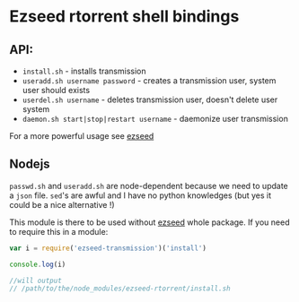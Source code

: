 # Ezseed rtorrent shell bindings

## API:
  - `install.sh` - installs transmission
  - `useradd.sh username password` - creates a transmission user, system user should exists
  - `userdel.sh username` - deletes transmission user, doesn't delete user system
  - `daemon.sh start|stop|restart username` - daemonize user transmission

For a more powerful usage see [ezseed](https://github.com/ezseed/ezseed)

## Nodejs

`passwd.sh` and `useradd.sh` are node-dependent because we need to update a `json` file. `sed`'s are awful and I have no python knowledges (but yes it could be a nice alternative !) 

This module is there to be used without [ezseed](https://github.com/ezseed/ezseed) whole package. If you need to require this in a module:

```javascript
var i = require('ezseed-transmission')('install')

console.log(i)

//will output
// /path/to/the/node_modules/ezseed-rtorrent/install.sh
```
